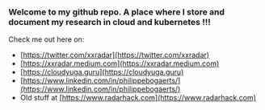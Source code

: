 ### Welcome to my github repo. A place where I store and document my research in cloud and kubernetes !!!

Check me out here on: <br>
- [https://twitter.com/xxradar](https://twitter.com/xxradar)<br>
- [https://xxradar.medium.com](https://xxradar.medium.com)<br>
- [https://cloudyuga.guru](https://cloudyuga.guru)<br>
- [https://www.linkedin.com/in/philippebogaerts/](https://www.linkedin.com/in/philippebogaerts/)<br>
- Old stuff at [https://www.radarhack.com](https://www.radarhack.com)<br>
